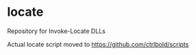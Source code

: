 # locate
Repository for Invoke-Locate DLLs

Actual locate script moved to https://github.com/ctrlbold/scripts